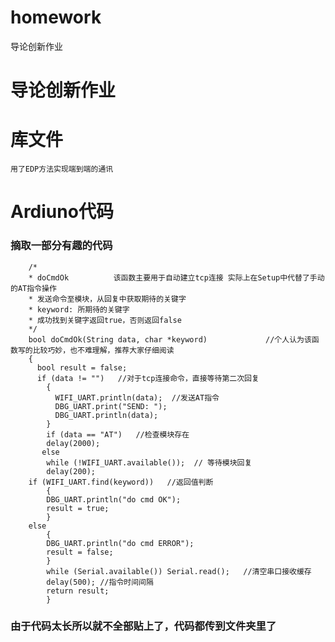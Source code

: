 # homework
导论创新作业
# 导论创新作业
##
# 库文件
    用了EDP方法实现端到端的通讯
# Ardiuno代码
### 摘取一部分有趣的代码
		/*
		* doCmdOk          该函数主要用于自动建立tcp连接 实际上在Setup中代替了手动的AT指令操作
		* 发送命令至模块，从回复中获取期待的关键字     
		* keyword: 所期待的关键字
		* 成功找到关键字返回true，否则返回false
		*/
		bool doCmdOk(String data, char *keyword)             //个人认为该函数写的比较巧妙，也不难理解，推荐大家仔细阅读
		{
		  bool result = false;	
		  if (data != "")   //对于tcp连接命令，直接等待第二次回复
 			{
  			  WIFI_UART.println(data);  //发送AT指令
  			  DBG_UART.print("SEND: ");
  			  DBG_UART.println(data);
  			}
  			if (data == "AT")   //检查模块存在
  		 	delay(2000);
  		   else
    		while (!WIFI_UART.available());  // 等待模块回复
			delay(200);
  		if (WIFI_UART.find(keyword))   //返回值判断
  			{
    		DBG_UART.println("do cmd OK");
 			result = true;
  			}
  		else
  			{
    		DBG_UART.println("do cmd ERROR");
    		result = false;
  			}
  			while (Serial.available()) Serial.read();   //清空串口接收缓存
 			delay(500); //指令时间间隔
  			return result;
			}
### 由于代码太长所以就不全部贴上了，代码都传到文件夹里了
    

